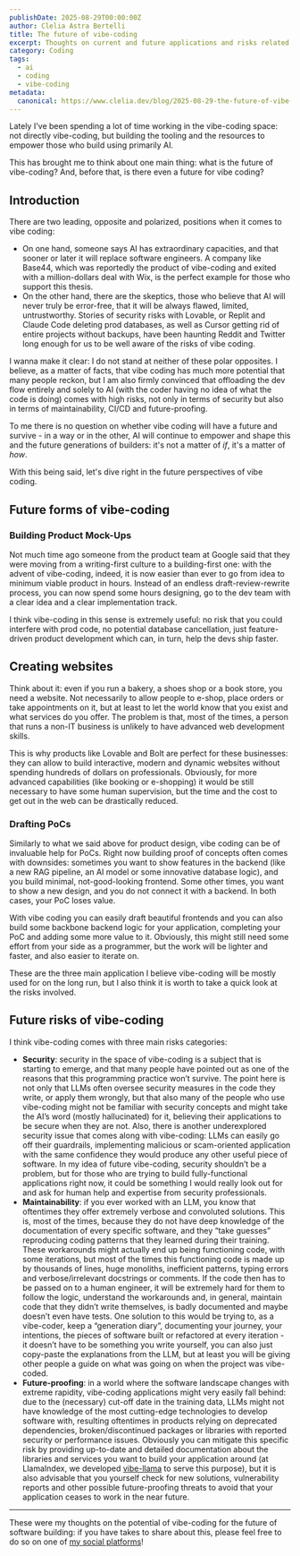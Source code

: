 ```yaml
---
publishDate: 2025-08-29T00:00:00Z
author: Clelia Astra Bertelli
title: The future of vibe-coding
excerpt: Thoughts on current and future applications and risks related to vibe-coding.
category: Coding
tags:
  - ai
  - coding
  - vibe-coding
metadata:
  canonical: https://www.clelia.dev/blog/2025-08-29-the-future-of-vibe-coding
---
```


Lately I've been spending a lot of time working in the vibe-coding space: not directly vibe-coding, but building the tooling and the resources to empower those who build using primarily AI.

This has brought me to think about one main thing: what is the future of vibe-coding? And, before that, is there even a future for vibe coding?

## Introduction

There are two leading, opposite and polarized, positions when it comes to vibe coding:

- On one hand, someone says AI has extraordinary capacities, and that sooner or later it will replace software engineers. A company like Base44, which was reportedly the product of vibe-coding and exited with a million-dollars deal with Wix, is the perfect example for those who support this thesis.
- On the other hand, there are the skeptics, those who believe that AI will never truly be error-free, that it will be always flawed, limited, untrustworthy. Stories of security risks with Lovable, or Replit and Claude Code deleting prod databases, as well as Cursor getting rid of entire projects without backups, have been haunting Reddit and Twitter long enough for us to be well aware of the risks of vibe coding.

I wanna make it clear: I do not stand at neither of these polar opposites. I believe, as a matter of facts, that vibe coding has much more potential that many people reckon, but I am also firmly convinced that offloading the dev flow entirely and solely to AI (with the coder having no idea of what the code is doing) comes with high risks, not only in terms of security but also in terms of maintainability, CI/CD and future-proofing.

To me there is no question on whether vibe coding will have a future and survive - in a way or in the other, AI will continue to empower and shape this and the future generations of builders: it's not a matter of *if*, it's a matter of *how*.

With this being said, let's dive right in the future perspectives of vibe coding.

## Future forms of vibe-coding

### Building Product Mock-Ups

Not much time ago someone from the product team at Google said that they were moving from a writing-first culture to a building-first one: with the advent of vibe-coding, indeed, it is now easier than ever to go from idea to minimum viable product in hours. Instead of an endless draft-review-rewrite process, you can now spend some hours designing, go to the dev team with a clear idea and a clear implementation track. 

I think vibe-coding in this sense is extremely useful: no risk that you could interfere with prod code, no potential database cancellation, just feature-driven product development which can, in turn, help the devs ship faster.

## Creating websites

Think about it: even if you run a bakery, a shoes shop or a book store, you need a website. Not necessarily to allow people to e-shop, place orders or take appointments on it, but at least to let the world know that you exist and what services do you offer. The problem is that, most of the times, a person that runs a non-IT business is unlikely to have advanced web development skills.

This is why products like Lovable and Bolt are perfect for these businesses: they can allow to build interactive, modern and dynamic websites without spending hundreds of dollars on professionals. Obviously, for more advanced capabilities (like booking or e-shopping) it would be still necessary to have some human supervision, but the time and the cost to get out in the web can be drastically reduced. 

### Drafting PoCs

Similarly to what we said above for product design, vibe coding can be of invaluable help for PoCs. Right now building proof of concepts often comes with downsides: sometimes you want to show features in the backend (like a new RAG pipeline, an AI model or some innovative database logic), and you build minimal, not-good-looking frontend. Some other times, you want to show a new design, and you do not connect it with a backend. In both cases, your PoC loses value.

With vibe coding you can easily draft beautiful frontends and you can also build some backbone backend logic for your application, completing your PoC and adding some more value to it. Obviously, this might still need some effort from your side as a programmer, but the work will be lighter and faster, and also easier to iterate on.

These are the three main application I believe vibe-coding will be mostly used for on the long run, but I also think it is worth to take a quick look at the risks involved.

## Future risks of vibe-coding

I think vibe-coding comes with three main risks categories:

- **Security**: security in the space of vibe-coding is a subject that is starting to emerge, and that many people have pointed out as one of the reasons that this programming practice won’t survive. The point here is not only that LLMs often oversee security measures in the code they write, or apply them wrongly, but that also many of the people who use vibe-coding might not be familiar with security concepts and might take the AI’s word (mostly hallucinated) for it, believing their applications to be secure when they are not. Also, there is another underexplored security issue that comes along with vibe-coding: LLMs can easily go off their guardrails, implementing malicious or scam-oriented application with the same confidence they would produce any other useful piece of software. In my idea of future vibe-coding, security shouldn’t be a problem, but for those who are trying to build fully-functional applications right now, it could be something I would really look out for and ask for human help and expertise from security professionals.
- **Maintainability**: if you ever worked with an LLM, you know that oftentimes they offer extremely verbose and convoluted solutions. This is, most of the times, because they do not have deep knowledge of the documentation of every specific software, and they “take guesses” reproducing coding patterns that they learned during their training. These workarounds might actually end up being functioning code, with some iterations, but most of the times this functioning code is made up by thousands of lines, huge monoliths, inefficient patterns, typing errors and verbose/irrelevant docstrings or comments. If the code then has to be passed on to a human engineer, it will be extremely hard for them to follow the logic, understand the workarounds and, in general, maintain code that they didn’t write themselves, is badly documented and maybe doesn’t even have tests. One solution to this would be trying to, as a vibe-coder, keep a “generation diary”, documenting your journey, your intentions, the pieces of software built or refactored at every iteration - it doesn’t have to be something you write yourself, you can also just copy-paste the explanations from the LLM, but at least you will be giving other people a guide on what was going on when the project was vibe-coded.
- **Future-proofing**: in a world where the software landscape changes with extreme rapidity, vibe-coding applications might very easily fall behind: due to the (necessary) cut-off date in the training data, LLMs might not have knowledge of the most cutting-edge technologies to develop software with, resulting oftentimes in products relying on deprecated dependencies, broken/discontinued packages or libraries with reported security or performance issues. Obviously you can mitigate this specific risk by providing up-to-date and detailed documentation about the libraries and services you want to build your application around (at LlamaIndex, we developed [vibe-llama](https://github.com/run-llama/vibe-llama) to serve this purpose), but it is also advisable that you yourself check for new solutions, vulnerability reports and other possible future-proofing threats to avoid that your application ceases to work in the near future.

---

These were my thoughts on the potential of vibe-coding for the future of software building: if you have takes to share about this, please feel free to do so on one of [my social platforms](https://link.clelia.dev)!